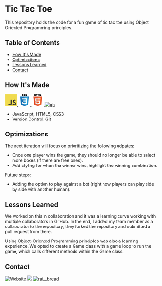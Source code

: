 # Tic Tac Toe
<p>This repository holds the code for a fun game of tic tac toe using Object Oriented Programming principles.</p>

## Table of Contents
- [How It's Made](#how-its-made)
- [Optimizations](#optimizations)
- [Lessons Learned](#lessons-learned)
- [Contact](#contact)

## How It's Made
<a href="https://developer.mozilla.org/en-US/docs/Web/JavaScript" target="_blank" rel="noreferrer"> 
    <img src="https://raw.githubusercontent.com/devicons/devicon/master/icons/javascript/javascript-original.svg" alt="javascript" width="40" height="40"/> 
</a> 
<a href="https://www.w3schools.com/css/" target="_blank" rel="noreferrer"> 
  <img src="https://raw.githubusercontent.com/devicons/devicon/master/icons/css3/css3-original-wordmark.svg" alt="css3" width="40" height="40"/> 
</a> 
<a href="https://www.w3.org/html/" target="_blank" rel="noreferrer"> 
  <img src="https://raw.githubusercontent.com/devicons/devicon/master/icons/html5/html5-original-wordmark.svg" alt="html5" width="40" height="40"/> 
</a> 
<a href="https://git-scm.com/" target="_blank" rel="noreferrer"> 
  <img src="https://www.vectorlogo.zone/logos/git-scm/git-scm-icon.svg" alt="git" width="40" height="40"/> 
</a>
<ul>
  <li>JavaScript, HTML5, CSS3</li>
  <li>Version Control: Git</li>
</ul>

## Optimizations
The next iteration will focus on prioritizing the following udpates:
- Once one player wins the game, they should no longer be able to select more boxes (if there are free ones).
- Add styling for when the winner wins, highlight the winning combination.

Future steps:
- Adding the option to play against a bot (right now players can play side by side with another human).

## Lessons Learned
<p>We worked on this in collaboration and it was a learning curve working with multiple collaborators in GitHub. In the end, I added my team member as a collaborator to the repository, they forked the repository and submitted a pull request from there.</p>
<p>Using Object-Oriented Programming principles was also a learning experience. We opted to create a Game class with a game loop to run the game, which calls different methods within the Game class.</p>

## Contact
<p> 
  <a href="https://raisadorzback.netlify.app/" target="blank">
    <img src="https://img.shields.io/badge/Website-563d7c?&style=for-the-badge" alt="Website">
  </a>
  <a href="https://www.linkedin.com/in/raisa-d/">
    <img src="https://img.shields.io/badge/LinkedIn-046E6D?logo=linkedin&style=for-the-badge">
  </a>
  <a href="https://twitter.com/rai__bread" target="blank">
    <img src="https://img.shields.io/badge/Twitter-563d7c?logo=twitter&style=for-the-badge&logoColor=white" alt="rai__bread" />
  </a> 
</p>
